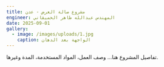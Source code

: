 ```yaml
---
title: مشروع صالة العرض - عدن
engineer: المهندس عبدالله طاهر الحميقاني
date: 2025-09-01
gallery:
  - image: /images/uploads/1.jpg
    caption: الواجهة بعد الدهان
---
```


تفاصيل المشروع هنا... وصف العمل، المواد المستخدمة، المدة وغيرها.